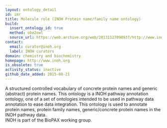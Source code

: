 ```yaml
---
layout: ontology_detail
id: imr
title: Molecule role (INOH Protein name/family name ontology)
build:
  insert_ontology_id: true
  method: obo2owl
  source_url: https://web.archive.org/web/20131127090937/http://www.inoh.org/ontologies/MoleculeRoleOntology.obo
contact:
  email: curator@inoh.org
  label: INOH curators
domain: chemistry and biochemistry
homepage: http://www.inoh.org
is_obsolete: true
activity_status: inactive
github_date_added: 2015-08-21
---
```


A structured controlled vocabulary of concrete protein names and generic (abstract) protein names. This ontology is a INOH pathway annotation ontology, one of a set of ontologies intended to be used in pathway data annotation to ease data integration. This ontology is used to annotate protein names, protein family names, generic/concrete protein names in the INOH pathway data.<br>INOH is part of the BioPAX working group.
